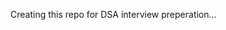 Creating this repo for DSA interview preperation...  
       
            
             
                  
      
     
    
  
